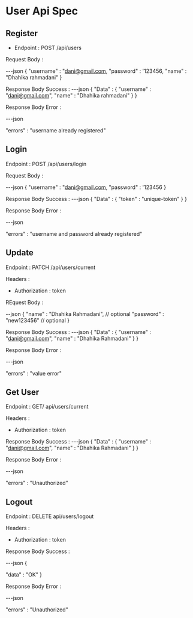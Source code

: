 # User Api Spec

## Register

- Endpoint : POST /api/users

Request Body :

---json
{
"username" : "dani@gmail.com,
"password" : '123456,
"name" : "Dhahika rahmadani"
}

Response Body Success :
---json
{
"Data" : {
"username" : "dani@gmail.com",
"name" : "Dhahika rahmadani"
}
}

Response Body Error :

---json

"errors" : "username already registered"

## Login

Endpoint : POST /api/users/login

Request Body :

---json
{
"username" : "dani@gmail.com,
"password" : '123456
}

Response Body Success :
---json
{
"Data" : {
"token" : "unique-token"
}
}

Response Body Error :

---json

"errors" : "username and password already registered"

## Update

Endpoint : PATCH /api/users/current

Headers :

- Authorization : token

REquest Body :

--json
{
"name" : "Dhahika Rahmadani", // optional
"password" : "new123456" // optional
}

Response Body Success :
---json
{
"Data" : {
"username" : "dani@gmail.com",
"name" : "Dhahika Rahmadani"
}
}

Response Body Error :

---json

"errors" : "value error"

## Get User

Endpoint : GET/ api/users/current

Headers :

- Authorization : token

Response Body Success :
---json
{
"Data" : {
"username" : "dani@gmail.com",
"name" : "Dhahika Rahmadani"
}
}

Response Body Error :

---json

"errors" : "Unauthorized"

## Logout

Endpoint : DELETE api/users/logout

Headers :

- Authorization : token

Response Body Success :

---json
{

"data" : "OK"
}

Response Body Error :

---json

"errors" : "Unauthorized"

